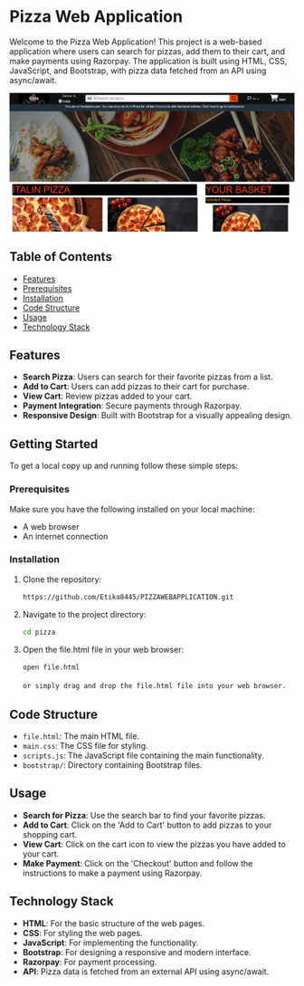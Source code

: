 # Pizza Web Application

Welcome to the Pizza Web Application! This project is a web-based application where users can search for pizzas, add them to their cart, and make payments using Razorpay. The application is built using HTML, CSS, JavaScript, and Bootstrap, with pizza data fetched from an API using async/await.

![Pizza Web Application Logo](pizzawebsite.png)

## Table of Contents

- [Features](#features)
- [Prerequisites](#prerequisites)
- [Installation](#installation)
- [Code Structure](#code-structure)
- [Usage](#usage)
- [Technology Stack](#technology-stack)

## Features

- **Search Pizza**: Users can search for their favorite pizzas from a list.
- **Add to Cart**: Users can add pizzas to their cart for purchase.
- **View Cart**: Review pizzas added to your cart.
- **Payment Integration**: Secure payments through Razorpay.
- **Responsive Design**: Built with Bootstrap for a visually appealing design.

## Getting Started

To get a local copy up and running follow these simple steps:

### Prerequisites

Make sure you have the following installed on your local machine:
- A web browser
- An internet connection

### Installation

1. Clone the repository:
   ```bash
   https://github.com/Etika8445/PIZZAWEBAPPLICATION.git

2. Navigate to the project directory:
   ```bash
   cd pizza

3. Open the file.html file in your web browser:
   ```bash
   open file.html

   or simply drag and drop the file.html file into your web browser.

## Code Structure

- `file.html`: The main HTML file.
- `main.css`: The CSS file for styling.
- `scripts.js`: The JavaScript file containing the main functionality.
- `bootstrap/`: Directory containing Bootstrap files.


## Usage

- **Search for Pizza**: Use the search bar to find your favorite pizzas.
- **Add to Cart**: Click on the 'Add to Cart' button to add pizzas to your shopping cart.
- **View Cart**: Click on the cart icon to view the pizzas you have added to your cart.
- **Make Payment**: Click on the 'Checkout' button and follow the instructions to make a payment using Razorpay.

## Technology Stack

- **HTML**: For the basic structure of the web pages.
- **CSS**: For styling the web pages.
- **JavaScript**: For implementing the functionality.
- **Bootstrap**: For designing a responsive and modern interface.
- **Razorpay**: For payment processing.
- **API**: Pizza data is fetched from an external API using async/await.

